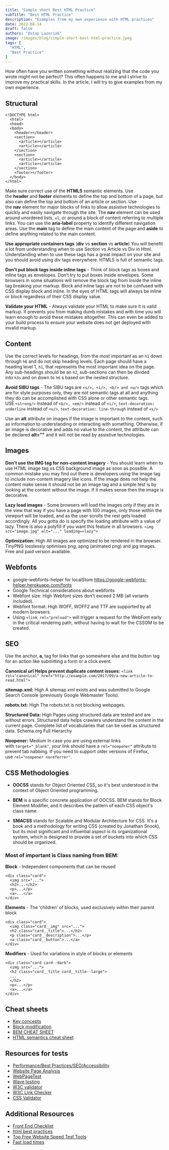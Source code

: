 ```yaml
---
title: "Simple short Best HTML Practice"
subTitle: "Best HTML Practice"
description: "Examples from my own experience with HTML practices"
date: 2022-08-14
draft: false
authors: "Ostap Lazoriak"
image: /images/blog/simple-short-best-html-practice.jpeg
tags: [
  "HTML",
  "Best Practice"
]
---
```


How often have you written something without realizing that the code you wrote might not be perfect?
This often happens to me and I strive to improve my practical skills. In the article, I will try to give examples from my own experience.
## Structural
```
<!DOCTYPE html>
  <html>
  <head>
  <body>
    <header></header>
    <section>
      <article></article>
      <article></article>
    </section>
    <section>
      <article></article>
      <article></article>
    </section>
    <footer></footer>
  </body>
</html>
```
Make sure correct use of the **HTML5** semantic elements. Use the **header** and **footer** elements to define the top and bottom of a page, but also can define the top and bottom of an article or section.
Use the **nav** element for major blocks of links to allow assistive technologies to quickly and easily navigate through the site. The **nav** element can be used around unordered lists, `ul`, or around a block of content referring to multiple links. You can use the **aria-label** property to identify different navigation areas.
Use the **main** tag to define the main content of the page and **aside** to define anything related to the main content.

**Use appropriate containers tags** (**div** vs **section** vs **article**) You will benefit a lot from understanding when to use Section vs Article vs Div in Html. Understanding when to use these tags has a great impact on your site and you should avoid using div tags everywhere. HTML5 is full of semantic tags.

**Don't put block tags inside inline tags** - Think of block tags as boxes and inline tags as envelopes. Don’t try to put boxes inside envelopes. Some browsers in some situations will remove the block tag from inside the inline tag breaking your markup. Block and inline tags are not to be confused with CSS display block and inline. In the eyes of HTML tags will always be inline or block regardless of their CSS display value.

**Validate your HTML** - Always validate your HTML to make sure it is valid markup. It prevents you from making dumb mistakes and with time you will learn enough to avoid these mistakes altogether. This can even be added to your build process to ensure your website does not get deployed with invalid markup.

## Content

Use the correct levels for headings, from the most important as an `h1` down through `h6` and do not skip heading levels. Each page should have a heading level 1, `h1`, that represents the most important idea on the page. Any sub-headings should be an `h2`, sub-sections can then be divided into `h3s` and on down to `h6` s based on the nested structure.

**Avoid SIBU tags** - The SIBU tags are `<s/>, <i/>, <b/> and <u/>` tags which are for style purposes only, they are not semantic tags at all and anything they do can be accomplished with CSS alone or other semantic tags. USE `<strong/>` instead of `<b/>, <em/>` instead of `<i/>`, `text-decoration: underline` instead of `<u/>`, `text-decoration: line-through` instead of `<s/>`

Use an **alt** attribute on images if the image is important to the content, such as information to understanding or interacting with something. Otherwise, if an image is decorative and adds no value to the content, the attribute can be declared **alt=""** and it will not be read by assistive technologies.

## Images
**Don't use the IMG tag for non-content imagery** - You should learn when to use HTML image tag vs CSS background image as soon as possible. A common mistake you may find out there is developers using the image tag to include non-content imagery like icons. If the image does not help the content make sense it should not be an image tag and a simple test is by looking at the content without the image. If it makes sense then the image is decorative.

**Lazy load images** - Some browsers will load the images only if they are in the view that way if you have a page with 100 images, only those within the viewport will be loaded, and as the user scrolls the rest gets loaded accordingly. All you gotta do is specify the loading attribute with a value of lazy. There is also a polyfill if you want this feature in all browsers.
`<img src="image.jpg" alt="..." loading=«lazy">`

**Optimization:** High All images are optimized to be rendered in the browser. TinyPNG losslessly optimises png, apng (animated png) and jpg images. Free and paid version available. 

## Webfonts
 - google-webfonts-helper for localStore https://google-webfonts-helper.herokuapp.com/fonts
 - Google Technical considerations about webfonts
 - Webfont size: High Webfont sizes don't exceed 2 MB (all variants included).
 - Webfont format: High WOFF, WOFF2 and TTF are supported by all modern browsers.
 - Using `<link rel="preload">` will trigger a request for the WebFont early in the critical rendering path, without having to wait for the CSSOM to be created.

## SEO

Use the anchor, **a**, tag for links that go somewhere else and the button tag for an action like submitting a form or a click event.

**Canonical url Helps prevent duplicate content issues:**
`<link rel="canonical" href="http://example.com/2017/09/a-new-article-to-read.html">`

**sitemap.xml:** High A sitemap.xml exists and was submitted to Google Search Console (previously Google Webmaster Tools).

**robots.txt:** High The robots.txt is not blocking webpages.

**Structured Data:** High Pages using structured data are tested and are without errors. Structured data helps crawlers understand the content in the current page. Complete list of vocabularies that can be used as structured data. Schema.org Full Hierarchy

**Noopener:** Medium In case you are using external links with `target="_blank"`, your link should have a `rel="noopener"` attribute to prevent tab nabbing. If you need to support older versions of Firefox, use `rel="noopener noreferrer"`.

## CSS Methodologies

- **OOCSS** stands for Object Oriented CSS, so it's best understood in the context of Object Oriented programming.

- **BEM** is a specific concrete application of OOCSS. BEM stands for Block Element Modifier, and it describes the pattern of each CSS object's class name.

- **SMACSS** stands for Scalable and Modular Architecture for CSS. It's a book and a methodology for writing CSS (created by Jonathan Snook), but its most significant and influential aspect is its organizational system, which is designed to provide a set of buckets into which CSS should be organized.

### Most of important is Class naming from BEM:
**Block** - Independent components that can be reused
```
<div class="card">
  <img src="...">
  <h2>...</h2>
  <p>...</p>
  <a>...</a>
</div>
```
**Elements** - The ‘children’ of blocks, used exclusively within their parent block
```
<div class="card">
  <img class="card__img" src="...">
  <h2 class="card__title">...</h2>
  <p class="card__description">...</p>
  <a class="card__button">...</a>
</div>
```
**Modifiers** - Used for variations in style of blocks or elements
```
<div class="card card--dark">
  <img src="...">
  <h2 class="card__title card__title--large">
  ...
  </h2>
  <p>...</p>
  <a>...</a>
</div>
```

## Cheat sheets
- [Key concepts](https://en.bem.info/methodology/key-concepts/)
- [Block modification](https://en.bem.info/methodology/block-modification/)
- [BEM CHEAT SHEET](https://9elements.com/bem-cheat-sheet/)
- [HTML semantics cheat sheet](https://learn-the-web.algonquindesign.ca/topics/html-semantics-cheat-sheet/)

## Resources for tests
- [Performance/Best Practices/SEO/Accessibility](https://web.dev/measure/)
- [Website Page Analysis](https://tools.pingdom.com/)
- [WebPageTest](https://www.webpagetest.org/)
- [Wave testing](https://wave.webaim.org/)
- [W3C validator](https://validator.w3.org/)
- [W3C Link Checker](https://validator.w3.org/checklink)
- [CSS Validator](https://jigsaw.w3.org/css-validator/)

## Additional Resources
- [Front End Checklist](https://github.com/thedaviddias/Front-End-Checklist)
- [html best practices](https://github.com/hail2u/html-best-practices)
- [Top Free Website Speed Test Tools](https://www.keycdn.com/blog/website-speed-test-tools)
- [Fast load times](https://web.dev/fast/#prioritize-resources)
